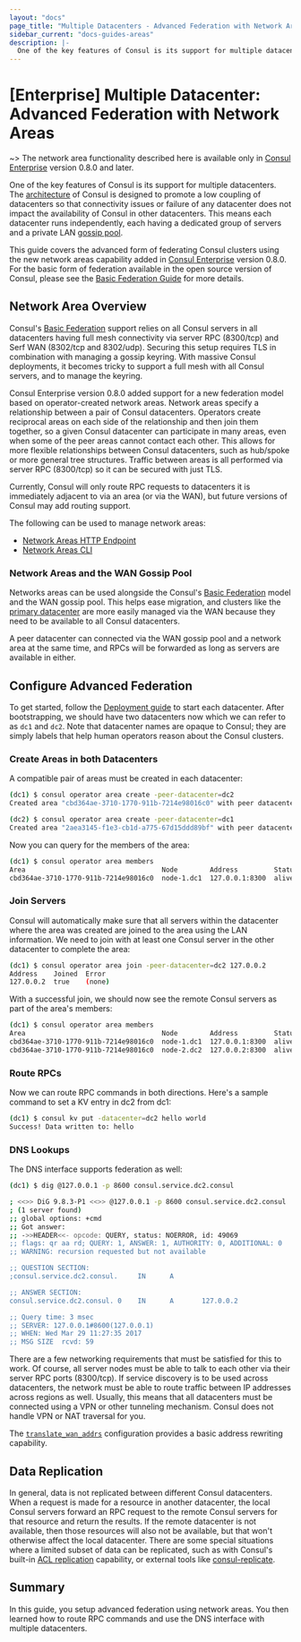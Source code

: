 ```yaml
---
layout: "docs"
page_title: "Multiple Datacenters - Advanced Federation with Network Areas"
sidebar_current: "docs-guides-areas"
description: |-
  One of the key features of Consul is its support for multiple datacenters. The architecture of Consul is designed to promote low coupling of datacenters so that connectivity issues or failure of any datacenter does not impact the availability of Consul in other datacenters. This means each datacenter runs independently, each having a dedicated group of servers and a private LAN gossip pool.
---
```


# [Enterprise] Multiple Datacenter: Advanced Federation with Network Areas


~> The network area functionality described here is available only in [Consul Enterprise](https://www.hashicorp.com/products/consul/) version 0.8.0 and later. 

One of the key features of Consul is its support for multiple datacenters.
The [architecture](/docs/internals/architecture.html) of Consul is designed to
promote a low coupling of datacenters so that connectivity issues or
failure of any datacenter does not impact the availability of Consul in other
datacenters. This means each datacenter runs independently, each having a dedicated
group of servers and a private LAN [gossip pool](/docs/internals/gossip.html).

This guide covers the advanced form of federating Consul clusters using the new
network areas capability added in [Consul Enterprise](https://www.hashicorp.com/products/consul/)
version 0.8.0. For the basic form of federation available in the open source version
of Consul, please see the [Basic Federation Guide](/docs/guides/datacenters.html)
for more details.

## Network Area Overview

Consul's [Basic Federation](/docs/guides/datacenters.html) support relies on all
Consul servers in all datacenters having full mesh connectivity via server RPC
(8300/tcp) and Serf WAN (8302/tcp and 8302/udp). Securing this setup requires TLS
in combination with managing a gossip keyring. With massive Consul deployments, it
becomes tricky to support a full mesh with all Consul servers, and to manage the
keyring.

Consul Enterprise version 0.8.0 added support for a new federation model based on
operator-created network areas. Network areas specify a relationship between a
pair of Consul datacenters. Operators create reciprocal areas on each side of the
relationship and then join them together, so a given Consul datacenter can participate
in many areas, even when some of the peer areas cannot contact each other. This
allows for more flexible relationships between Consul datacenters, such as hub/spoke
or more general tree structures. Traffic between areas is all performed via server
RPC (8300/tcp) so it can be secured with just TLS.

Currently, Consul will only route RPC requests to datacenters it is immediately adjacent
to via an area (or via the WAN), but future versions of Consul may add routing support.

The following can be used to manage network areas:

* [Network Areas HTTP Endpoint](/api/operator/area.html)
* [Network Areas CLI](/docs/commands/operator/area.html)

### Network Areas and the WAN Gossip Pool

Networks areas can be used alongside the Consul's [Basic Federation](/docs/guides/datacenters.html)
model and the WAN gossip pool. This helps ease migration, and clusters like the
[primary datacenter](/docs/agent/options.html#primary_datacenter) are more easily managed via
the WAN because they need to be available to all Consul datacenters.

A peer datacenter can connected via the WAN gossip pool and a network area at the
same time, and RPCs will be forwarded as long as servers are available in either.

## Configure Advanced Federation

To get started, follow the [Deployment guide](https://learn.hashicorp.com/consul/advanced/day-1-operations/deployment-guide/) to
start each datacenter. After bootstrapping, we should have two datacenters now which
we can refer to as `dc1` and `dc2`. Note that datacenter names are opaque to Consul;
they are simply labels that help human operators reason about the Consul clusters.

### Create Areas in both Datacenters

A compatible pair of areas must be created in each datacenter:

```sh
(dc1) $ consul operator area create -peer-datacenter=dc2
Created area "cbd364ae-3710-1770-911b-7214e98016c0" with peer datacenter "dc2"!
```

```sh
(dc2) $ consul operator area create -peer-datacenter=dc1
Created area "2aea3145-f1e3-cb1d-a775-67d15ddd89bf" with peer datacenter "dc1"!
```

Now you can query for the members of the area:

```sh
(dc1) $ consul operator area members
Area                                  Node        Address         Status  Build         Protocol  DC   RTT
cbd364ae-3710-1770-911b-7214e98016c0  node-1.dc1  127.0.0.1:8300  alive   0.8.0_entrc1  2         dc1  0s
```

### Join Servers

Consul will automatically make sure that all servers within the datacenter where
the area was created are joined to the area using the LAN information. We need to
join with at least one Consul server in the other datacenter to complete the area:

```sh
(dc1) $ consul operator area join -peer-datacenter=dc2 127.0.0.2
Address    Joined  Error
127.0.0.2  true    (none)
```

With a successful join, we should now see the remote Consul servers as part of the
area's members:

```sh
(dc1) $ consul operator area members
Area                                  Node        Address         Status  Build         Protocol  DC   RTT
cbd364ae-3710-1770-911b-7214e98016c0  node-1.dc1  127.0.0.1:8300  alive   0.8.0_entrc1  2         dc1  0s
cbd364ae-3710-1770-911b-7214e98016c0  node-2.dc2  127.0.0.2:8300  alive   0.8.0_entrc1  2         dc2  581.649µs
```

### Route RPCs

Now we can route RPC commands in both directions. Here's a sample command to set a KV
entry in dc2 from dc1:

```sh
(dc1) $ consul kv put -datacenter=dc2 hello world
Success! Data written to: hello
```

### DNS Lookups

The DNS interface supports federation as well:

```sh
(dc1) $ dig @127.0.0.1 -p 8600 consul.service.dc2.consul

; <<>> DiG 9.8.3-P1 <<>> @127.0.0.1 -p 8600 consul.service.dc2.consul
; (1 server found)
;; global options: +cmd
;; Got answer:
;; ->>HEADER<<- opcode: QUERY, status: NOERROR, id: 49069
;; flags: qr aa rd; QUERY: 1, ANSWER: 1, AUTHORITY: 0, ADDITIONAL: 0
;; WARNING: recursion requested but not available

;; QUESTION SECTION:
;consul.service.dc2.consul.     IN      A

;; ANSWER SECTION:
consul.service.dc2.consul. 0    IN      A       127.0.0.2

;; Query time: 3 msec
;; SERVER: 127.0.0.1#8600(127.0.0.1)
;; WHEN: Wed Mar 29 11:27:35 2017
;; MSG SIZE  rcvd: 59
```

There are a few networking requirements that must be satisfied for this to
work. Of course, all server nodes must be able to talk to each other via their server
RPC ports (8300/tcp). If service discovery is to be used across datacenters, the
network must be able to route traffic between IP addresses across regions as well.
Usually, this means that all datacenters must be connected using a VPN or other
tunneling mechanism. Consul does not handle VPN or NAT traversal for you.

The [`translate_wan_addrs`](/docs/agent/options.html#translate_wan_addrs) configuration
provides a basic address rewriting capability.

## Data Replication


In general, data is not replicated between different Consul datacenters. When a
request is made for a resource in another datacenter, the local Consul servers forward
an RPC request to the remote Consul servers for that resource and return the results.
If the remote datacenter is not available, then those resources will also not be
available, but that won't otherwise affect the local datacenter. There are some special
situations where a limited subset of data can be replicated, such as with Consul's built-in
[ACL replication](/docs/guides/acl.html#outages-and-acl-replication/) capability, or
external tools like [consul-replicate](https://github.com/hashicorp/consul-replicate/).

## Summary

In this guide, you setup advanced federation using
network areas. You then learned how to route RPC commands and use
the DNS interface with multiple datacenters.
